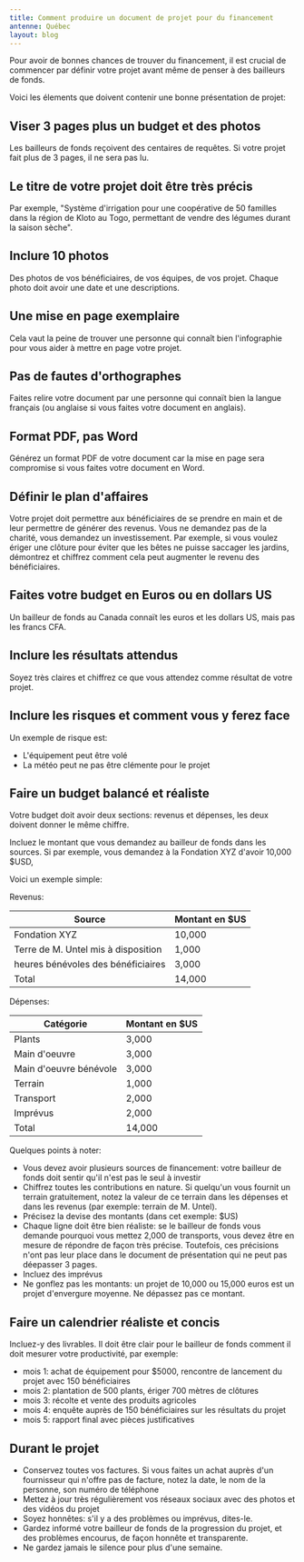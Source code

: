 ```yaml
---
title: Comment produire un document de projet pour du financement
antenne: Québec
layout: blog
---
```

Pour avoir de bonnes chances de trouver du financement, il est crucial de commencer par définir votre projet avant même de penser à des bailleurs de fonds. 

Voici les élements que doivent contenir une bonne présentation de projet:

## Viser 3 pages plus un budget et des photos

Les bailleurs de fonds reçoivent des centaires de requêtes. Si votre projet fait plus de 3 pages, il ne sera pas lu.

## Le titre de votre projet doit être très précis

Par exemple, "Système d'irrigation pour une coopérative de 50 familles dans la région de Kloto au Togo, permettant de vendre des légumes durant la saison sèche". 

## Inclure 10 photos

Des photos de vos bénéficiaires, de vos équipes, de vos projet. Chaque photo doit avoir une date et une descriptions.

## Une mise en page exemplaire

Cela vaut la peine de trouver une personne qui connaît bien l'infographie pour vous aider à mettre en page votre projet.

## Pas de fautes d'orthographes

Faites relire votre document par une personne qui connaït bien la langue français (ou anglaise si vous faites votre document en anglais). 

## Format PDF, pas Word

Générez un format PDF de votre document car la mise en page sera compromise si vous faites votre document en Word.

## Définir le plan d'affaires

Votre projet doit permettre aux bénéficiaires de se prendre en main et de leur permettre de générer des revenus. Vous ne demandez pas de la charité, vous demandez un investissement. Par exemple, si vous voulez ériger une clôture pour éviter que les bêtes ne puisse saccager les jardins, démontrez et chiffrez comment cela peut augmenter le revenu des bénéficiaires.

## Faites votre budget en Euros ou en dollars US

Un bailleur de fonds au Canada connaït les euros et les dollars US, mais pas les francs CFA.

## Inclure les résultats attendus

Soyez très claires et chiffrez ce que vous attendez comme résultat de votre projet.

## Inclure les risques et comment vous y ferez face

Un exemple de risque est: 

* L'équipement peut être volé
* La météo peut ne pas être clémente pour le projet

## Faire un budget balancé et réaliste

Votre budget doit avoir deux sections: revenus et dépenses, les deux doivent donner le même chiffre. 

Incluez le montant que vous demandez au bailleur de fonds dans les sources. Si par exemple, vous demandez à la Fondation XYZ d'avoir 10,000 $USD, 

Voici un exemple simple:

Revenus:

| Source     | Montant en $US  |
|------------|-----------------|
| Fondation XYZ | 10,000         |
| Terre de M. Untel mis à disposition | 1,000         |
| heures bénévoles des bénéficiaires | 3,000         |
| Total | 14,000         |

Dépenses:

| Catégorie  | Montant en $US  |
|------------|-----------------|
| Plants | 3,000         |
| Main d'oeuvre | 3,000         |
| Main d'oeuvre bénévole | 3,000         |
| Terrain | 1,000 |
| Transport | 2,000 |
| Imprévus | 2,000 |
| Total | 14,000         |

Quelques points à noter:

* Vous devez avoir plusieurs sources de financement: votre bailleur de fonds doit sentir qu'il n'est pas le seul à investir
* Chiffrez toutes les contributions en nature. Si quelqu'un vous fournit un terrain gratuitement, notez la valeur de ce terrain dans les dépenses et dans les revenus (par exemple: terrain de M. Untel).
* Précisez la devise des montants (dans cet exemple: $US)
* Chaque ligne doit être bien réaliste: se le bailleur de fonds vous demande pourquoi vous mettez 2,000 de transports, vous devez être en mesure de répondre de façon très précise. Toutefois, ces précisions n'ont pas leur place dans le document de présentation qui ne peut pas déepasser 3 pages.
* Incluez des imprévus 
* Ne gonflez pas les montants: un projet de 10,000 ou 15,000 euros est un projet d'envergure moyenne. Ne dépassez pas ce montant.

## Faire un calendrier réaliste et concis

Incluez-y des livrables. Il doit être clair pour le bailleur de fonds comment il doit mesurer votre productivité, par exemple:

* mois 1: achat de équipement pour $5000, rencontre de lancement du projet avec 150 bénéficiaires
* mois 2: plantation de 500 plants, ériger 700 mètres de clôtures
* mois 3: récolte et vente des produits agricoles
* mois 4: enquête auprès de 150 bénéficiaires sur les résultats du projet
* mois 5: rapport final avec pièces justificatives

## Durant le projet

* Conservez toutes vos factures. Si vous faites un achat auprès d'un fournisseur qui n'offre pas de facture, notez la date, le nom de la personne, son numéro de téléphone
* Mettez à jour très régulièrement vos réseaux sociaux avec des photos et des vidéos du projet
* Soyez honnêtes: s'il y a des problèmes ou imprévus, dites-le. 
* Gardez informé votre bailleur de fonds de la progression du projet, et des problèmes encourus, de façon honnête et transparente.
* Ne gardez jamais le silence pour plus d'une semaine.
